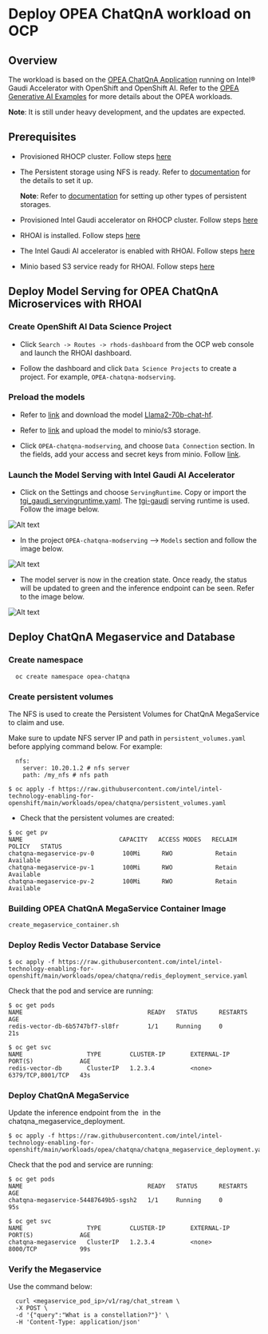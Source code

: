 # Deploy OPEA ChatQnA workload on OCP

## Overview
The workload is based on the [OPEA ChatQnA Application](https://github.com/opea-project/GenAIExamples/tree/v0.8/ChatQnA) running on Intel® Gaudi Accelerator with OpenShift and OpenShift AI. Refer to the [OPEA Generative AI Examples](https://github.com/opea-project/GenAIExamples/tree/v0.8) for more details about the OPEA workloads.

**Note**: It is still under heavy development, and the updates are expected.
 
## Prerequisites
* Provisioned RHOCP cluster. Follow steps [here](/README.md#provisioning-rhocp-cluster)
* The Persistent storage using NFS is ready. Refer to [documentation](https://docs.openshift.com/container-platform/4.16/storage/persistent_storage/persistent-storage-nfs.html) for the details to set it up.

    **Note**: Refer to [documentation](https://docs.openshift.com/container-platform/4.16/storage/index.html) for setting up other types of persistent storages.
* Provisioned Intel Gaudi accelerator on RHOCP cluster. Follow steps [here](/gaudi/README.md)
* RHOAI is installed. Follow steps [here](../inference/README.md/#install-rhoai) 
* The Intel Gaudi AI accelerator is enabled with RHOAI. Follow steps [here]((../inference/README.md/#enable-intel-gaudi-ai-accelerator-with-rhoai))
* Minio based S3 service ready for RHOAI. Follow steps [here](https://ai-on-openshift.io/tools-and-applications/minio/minio/#create-a-matching-data-connection-for-minio)

## Deploy Model Serving for OPEA ChatQnA Microservices with RHOAI

### Create OpenShift AI Data Science Project

* Click ```Search -> Routes -> rhods-dashboard``` from the OCP web console and launch the RHOAI dashboard. 

* Follow the dashboard and click ```Data Science Projects``` to create a project. For example, ```OPEA-chatqna-modserving```.

### Preload the models

* Refer to [link](https://huggingface.co/docs/hub/en/models-downloading) and download the model [Llama2-70b-chat-hf](https://huggingface.co/meta-llama/Llama-2-70b-chat-hf). 

* Refer to [link](https://ai-on-openshift.io/tools-and-applications/minio/minio/#create-a-matching-data-connection-for-minio) and upload the model to minio/s3 storage. 

* Click ```OPEA-chatqna-modserving```, and choose ```Data Connection``` section. In the fields, add your access and secret keys from minio. Follow [link](https://ai-on-openshift.io/tools-and-applications/minio/minio/#create-a-matching-data-connection-for-minio). 

### Launch the Model Serving with Intel Gaudi AI Accelerator

* Click on the Settings and choose ```ServingRuntime```. Copy or import the [tgi_gaudi_servingruntime.yaml](tgi-gaudi-servingruntime.yaml). The [tgi-gaudi](https://github.com/huggingface/tgi-gaudi) serving runtime is used. Follow the image below.

![Alt text](/docs/images/tgi-serving-runtime.png)

* In the project ```OPEA-chatqna-modserving``` --> ```Models``` section and follow the image below.

![Alt text](/docs/images/rhoai-deploy-model.png)

* The model server is now in the creation state. Once ready, the status will be updated to green and the inference endpoint can be seen. Refer to the image below. 

![Alt text](/docs/images/model-server-status.png)

## Deploy ChatQnA Megaservice and Database

### Create namespace 

``` 
  oc create namespace opea-chatqna
```

### Create persistent volumes
The NFS is used to create the Persistent Volumes for ChatQnA MegaService to claim and use.

Make sure to update NFS server IP and path in ```persistent_volumes.yaml``` before applying command below.
For example:
```
  nfs:
    server: 10.20.1.2 # nfs server
    path: /my_nfs # nfs path
```
  
``` 
$ oc apply -f https://raw.githubusercontent.com/intel/intel-technology-enabling-for-openshift/main/workloads/opea/chatqna/persistent_volumes.yaml

```

* Check that the persistent volumes are created:

```
$ oc get pv
NAME                           CAPACITY   ACCESS MODES   RECLAIM POLICY   STATUS      
chatqna-megaservice-pv-0        100Mi      RWO            Retain           Available
chatqna-megaservice-pv-1        100Mi      RWO            Retain           Available
chatqna-megaservice-pv-2        100Mi      RWO            Retain           Available

```
### Building OPEA ChatQnA MegaService Container Image
```
create_megaservice_container.sh
```

### Deploy Redis Vector Database Service
```
$ oc apply -f https://raw.githubusercontent.com/intel/intel-technology-enabling-for-openshift/main/workloads/opea/chatqna/redis_deployment_service.yaml

```

Check that the pod and service are running:

```
$ oc get pods
NAME                                   READY   STATUS      RESTARTS   AGE
redis-vector-db-6b5747bf7-sl8fr        1/1     Running     0          21s
```

```
$ oc get svc
NAME                  TYPE        CLUSTER-IP       EXTERNAL-IP   PORT(S)             AGE
redis-vector-db       ClusterIP   1.2.3.4          <none>        6379/TCP,8001/TCP   43s
```

### Deploy ChatQnA MegaService

Update the inference endpoint from the <image name> in the chatqna_megaservice_deployment.

```
$ oc apply -f https://raw.githubusercontent.com/intel/intel-technology-enabling-for-openshift/main/workloads/opea/chatqna/chatqna_megaservice_deployment.yaml
```

Check that the pod and service are running:

```
$ oc get pods
NAME                                   READY   STATUS      RESTARTS   AGE
chatqna-megaservice-54487649b5-sgsh2   1/1     Running     0          95s         
```

```
$ oc get svc
NAME                  TYPE        CLUSTER-IP       EXTERNAL-IP   PORT(S)             AGE
chatqna-megaservice   ClusterIP   1.2.3.4          <none>        8000/TCP            99s
```

### Verify the Megaservice
Use the command below:

```
  curl <megaservice_pod_ip>/v1/rag/chat_stream \
  -X POST \
  -d '{"query":"What is a constellation?"}' \
  -H 'Content-Type: application/json'

```
